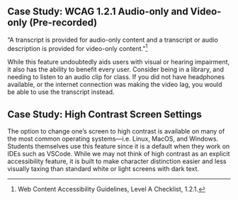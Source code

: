 ## Case Study: WCAG 1.2.1 Audio-only and Video-only (Pre-recorded)

“A transcript is provided for audio-only content and a transcript or audio description is provided for video-only content.”[^1]

While this feature undoubtedly aids users with visual or hearing impairment, it also has the ability to benefit every user. Consider being in a library, and needing to listen to an audio clip for class. If you did not have headphones available, or the internet connection was making the video lag, you would be able to use the transcript instead.

## Case Study: High Contrast Screen Settings

The option to change one’s screen to high contrast is available on many of the most common operating systems—i.e. Linux, MacOS, and Windows. Students themselves use this feature since it is a default when they work on IDEs such as VSCode. While we may not think of high contrast as an explicit accessibility feature, it is built to make character distinction easier and less visually taxing than standard white or light screens with dark text.

[^1]: Web Content Accessibility Guidelines, Level A Checklist, 1.2.1.
[^2]: “Definition and Overview of Universal Design (UD),” Centre for Excellence in Universal Design, accessed April 14, 2025, https://universaldesign.ie/about-universal-design/definition-and-overview.
[^3]: “An Introduction to Digital Accessibility,” Mass.gov, accessed April 14, 2025, https://www.mass.gov/info-details/an-introduction-to-digital-accessibility#what-is-digital-accessibility?.
[^4]: Aimi Hamraie and Kelly Fritsch, "Crip technoscience manifesto," _Catalyst: Feminism, Theory, Technoscience_ 5, no. 1 (2019): 4.
[^5]: “What Is Digital Equity?” Internet Society Foundation, June 26, 2023, https://www.isocfoundation.org/2023/06/what-is-digital-equity/.
[^6]: UN-Habitat, _Addressing the Digital Divide: Taking Action Towards Digital Inclusion_, United Nations Human Settlements Programme, accessed April 14, 2025, https://unhabitat.org/sites/default/files/2021/11/addressing_the_digital_divide.pdf.
[^7]: Divyam Raj Meng, “India’s Unified Payments Interface Has Revolutionized Its Digital Payments Market,” Cornell SC Johnson College of Business, December 20, 2024, https://business.cornell.edu/hub/2024/12/20/indias-unified-payments-interface-has-revolutionized-its-digital-payments-market/.
[^8]: Akhilesh Ganti, “Unified Payments Interface (UPI),” Investopedia, March 7, 2024, https://www.investopedia.com/terms/u/unified-payment-interface-upi.asp.
